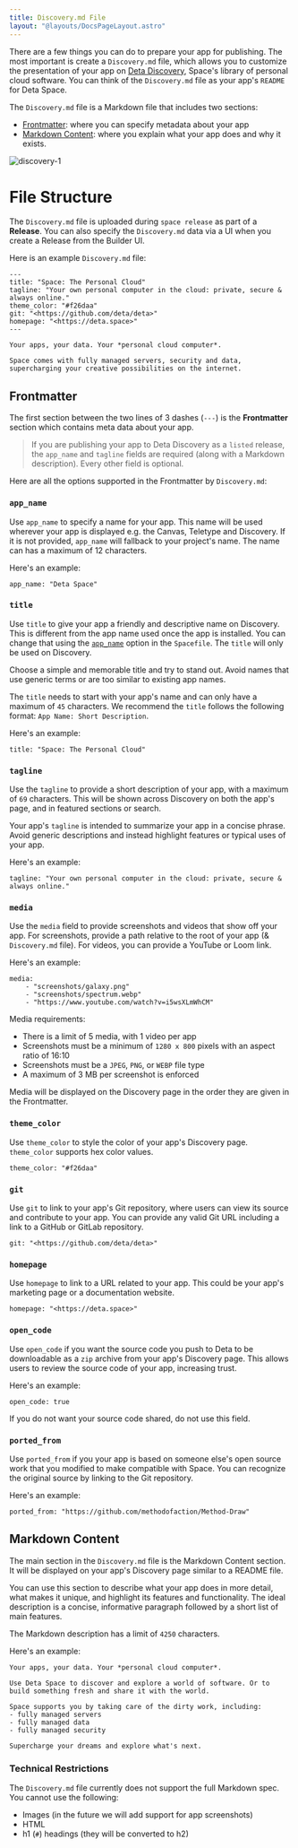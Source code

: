 ```yaml
---
title: Discovery.md File
layout: "@layouts/DocsPageLayout.astro"
---
```


There are a few things you can do to prepare your app for publishing. The most important is create a `Discovery.md` file, which allows you to customize the presentation of your app on [Deta Discovery](/docs/en/use/space-apps/discovery), Space's library of personal cloud software. You can think of the `Discovery.md` file as your app's `README` for Deta Space.

The `Discovery.md` file is a Markdown file that includes two sections:

- [Frontmatter](#frontmatter): where you can specify metadata about your app
- [Markdown Content](#markdown-content): where you explain what your app does and why it exists.

![discovery-1](/docs_assets/publish/discovery-md-1.png)

# File Structure

The `Discovery.md` file is uploaded during `space release` as part of a **Release**. You can also specify the `Discovery.md` data via a UI when you create a Release from the Builder UI.

Here is an example `Discovery.md` file:

```
---
title: "Space: The Personal Cloud"
tagline: "Your own personal computer in the cloud: private, secure & always online."
theme_color: "#f26daa"
git: "<https://github.com/deta/deta>"
homepage: "<https://deta.space>"
---

Your apps, your data. Your *personal cloud computer*.

Space comes with fully managed servers, security and data, supercharging your creative possibilities on the internet.
```

## Frontmatter

The first section between the two lines of 3 dashes (`---`) is the **Frontmatter** section which contains meta data about your app.

> If you are publishing your app to Deta Discovery as a `listed` release, the `app_name` and `tagline` fields are required (along with a Markdown description). Every other field is optional.

Here are all the options supported in the Frontmatter by `Discovery.md`:

### `app_name`

Use `app_name` to specify a name for your app. This name will be used wherever your app is displayed e.g. the Canvas, Teletype and Discovery. If it is not provided, `app_name` will fallback to your project's name. The name can has a maximum of 12 characters.

Here's an example:

```
app_name: "Deta Space"
```

### `title`

Use `title` to give your app a friendly and descriptive name on Discovery. This is different from the app name used once the app is installed. You can change that using the [`app_name`](docs/en/build/reference/spacefile#app_name) option in the `Spacefile`. The `title` will only be used on Discovery.

Choose a simple and memorable title and try to stand out. Avoid names that use generic terms or are too similar to existing app names.

The `title` needs to start with your app's name and can only have a maximum of `45` characters. We recommend the `title` follows the following format: `App Name: Short Description`.

Here's an example:

```
title: "Space: The Personal Cloud"
```

### `tagline`

Use the `tagline` to provide a short description of your app, with a maximum of `69` characters. This will be shown across Discovery on both the app's page, and in featured sections or search.

Your app's `tagline` is intended to summarize your app in a concise phrase. Avoid generic descriptions and instead highlight features or typical uses of your app.

Here's an example:

```
tagline: "Your own personal computer in the cloud: private, secure & always online."
```

### `media`

Use the `media` field to provide screenshots and videos that show off your app. For screenshots, provide a path relative to the root of your app (& `Discovery.md` file). For videos, you can provide a YouTube or Loom link.

Here's an example:

```
media:
    - "screenshots/galaxy.png"
    - "screenshots/spectrum.webp"
    - "https://www.youtube.com/watch?v=i5wsXLmWhCM"
```

Media requirements:
- There is a limit of 5 media, with 1 video per app
- Screenshots must be a minimum of `1280 x 800` pixels with an aspect ratio of 16:10
- Screenshots must be a `JPEG`, `PNG`, or `WEBP` file type
- A maximum of 3 MB per screenshot is enforced

Media will be displayed on the Discovery page in the order they are given in the Frontmatter.

### `theme_color`

Use `theme_color` to style the color of your app's Discovery page. `theme_color` supports hex color values.

```
theme_color: "#f26daa"
```

### `git`

Use `git` to link to your app's Git repository, where users can view its source and contribute to your app. You can provide any valid Git URL including a link to a GitHub or GitLab repository.

```
git: "<https://github.com/deta/deta>"
```

### `homepage`

Use `homepage` to link to a URL related to your app. This could be your app's marketing page or a documentation website.

```
homepage: "<https://deta.space>"
```

### `open_code`

Use `open_code` if you want the source code you push to Deta to be downloadable as a `zip` archive from your app's Discovery page. This allows users to review the source code of your app, increasing trust. 

Here's an example:
```
open_code: true
```

If you do not want your source code shared, do not use this field.

### `ported_from`

Use `ported_from` if you your app is based on someone else's open source work that you modified to make compatible with Space. You can recognize the original source by linking to the Git repository.

Here's an example:
```
ported_from: "https://github.com/methodofaction/Method-Draw"
```

## Markdown Content

The main section in the `Discovery.md` file is the Markdown Content section. It will be displayed on your app's Discovery page similar to a README file.

You can use this section to describe what your app does in more detail, what makes it unique, and highlight its features and functionality. The ideal description is a concise, informative paragraph followed by a short list of main features.

The Markdown description has a limit of `4250` characters.

Here's an example:

```
Your apps, your data. Your *personal cloud computer*.

Use Deta Space to discover and explore a world of software. Or to build something fresh and share it with the world.

Space supports you by taking care of the dirty work, including:
- fully managed servers
- fully managed data
- fully managed security

Supercharge your dreams and explore what's next.
```

### Technical Restrictions

The `Discovery.md` file currently does not support the full Markdown spec. You cannot use the following:

- Images (in the future we will add support for app screenshots)
- HTML
- h1 (`#`) headings (they will be converted to h2)